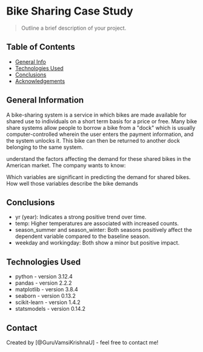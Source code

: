# Bike Sharing Case Study

> Outline a brief description of your project.

## Table of Contents

- [General Info](#general-information)
- [Technologies Used](#technologies-used)
- [Conclusions](#conclusions)
- [Acknowledgements](#acknowledgements)

<!-- You can include any other section that is pertinent to your problem -->

## General Information

A bike-sharing system is a service in which bikes are made available for shared use to individuals on a short term basis for a price or free. Many bike share systems allow people to borrow a bike from a "dock" which is usually computer-controlled wherein the user enters the payment information, and the system unlocks it. This bike can then be returned to another dock belonging to the same system.

understand the factors affecting the demand for these shared bikes in the American market. The company wants to know:

Which variables are significant in predicting the demand for shared bikes.
How well those variables describe the bike demands

<!-- You don't have to answer all the questions - just the ones relevant to your project. -->

## Conclusions

- yr (year): Indicates a strong positive trend over time.
- temp: Higher temperatures are associated with increased counts.
- season_summer and season_winter: Both seasons positively affect the dependent variable compared to the baseline season.
- weekday and workingday: Both show a minor but positive impact.

<!-- You don't have to answer all the questions - just the ones relevant to your project. -->

## Technologies Used

- python - version 3.12.4
- pandas - version 2.2.2
- matplotlib - version 3.8.4
- seaborn - version 0.13.2
- scikit-learn - version 1.4.2
- statsmodels - version 0.14.2

<!-- As the libraries versions keep on changing, it is recommended to mention the version of library used in this project -->

## Contact

Created by [@GuruVamsiKrishnaU] - feel free to contact me!

<!-- Optional -->
<!-- ## License -->
<!-- This project is open source and available under the [... License](). -->

<!-- You don't have to include all sections - just the one's relevant to your project -->
